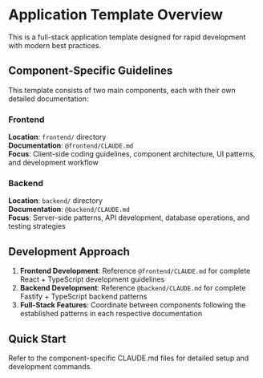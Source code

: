 # Application Template Overview

This is a full-stack application template designed for rapid development with modern best practices.

## Component-Specific Guidelines

This template consists of two main components, each with their own detailed documentation:

### Frontend
**Location**: `frontend/` directory  
**Documentation**: `@frontend/CLAUDE.md`  
**Focus**: Client-side coding guidelines, component architecture, UI patterns, and development workflow

### Backend  
**Location**: `backend/` directory  
**Documentation**: `@backend/CLAUDE.md`  
**Focus**: Server-side patterns, API development, database operations, and testing strategies

## Development Approach

1. **Frontend Development**: Reference `@frontend/CLAUDE.md` for complete React + TypeScript development guidelines
2. **Backend Development**: Reference `@backend/CLAUDE.md` for complete Fastify + TypeScript backend patterns  
3. **Full-Stack Features**: Coordinate between components following the established patterns in each respective documentation

## Quick Start

Refer to the component-specific CLAUDE.md files for detailed setup and development commands.
